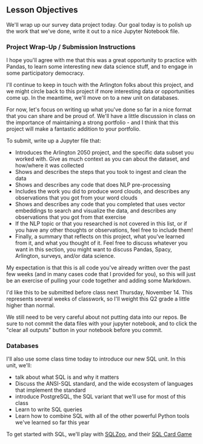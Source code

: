 <!--
Instructor notes: 
-->
## Lesson Objectives
We'll wrap up our survey data project today. Our goal today is to polish up the work that we've done, write it out to a nice Jupyter Notebook file.

### Project Wrap-Up / Submission Instructions
I hope you'll agree with me that this was a great opportunity to practice with Pandas, to learn some interesting new data science stuff, and to engage in some participatory democracy.

I'll continue to keep in touch with the Arlington folks about this project, and we might circle back to this project if more interesting data or opportunities come up. In the meantime, we'll move on to a new unit on databases.

For now, let's focus on writing up what you've done so far in a nice format that you can share and be proud of. We'll have a little discussion in class on the importance of maintaining a strong portfolio - and I think that this project will make a fantastic addition to your portfolio.

To submit, write up a Jupyter file that:
- Introduces the Arlington 2050 project, and the specific data subset you worked with. Give as much context as you can about the dataset, and how/where it was collected
- Shows and describes the steps that you took to ingest and clean the data
- Shows and describes any code that does NLP pre-processing
- Includes the work you did to produce word clouds, and describes any observations that you got from your word clouds
- Shows and describes any code that you completed that uses vector embeddings to search and visualize the data, and describes any observations that you got from that exercise
- If the NLP topic or that you researched is not covered in this list, or if you have any other thoughts or observations, feel free to include them!
- Finally, a summary that reflects on this project, what you've learned from it, and what you thought of it. Feel free to discuss whatever you want in this section, you might want to discuss Pandas, Spacy, Arlington, surveys, and/or data science.

My expectation is that this is all code you've already written over the past few weeks (and in many cases code that I provided for you), so this will just be an exercise of pulling your code together and adding some Markdown.

I'd like this to be submitted before class next Thursday, November 14. This represents several weeks of classwork, so I'll weight this Q2 grade a little higher than normal.

We still need to be very careful about not putting data into our repos. Be sure to not commit the data files with your jupyter notebook, and to click the "clear all outputs" button in your notebook before you commit.

### Databases 
I'll also use some class time today to introduce our new SQL unit. In this unit, we'll:
- talk about what SQL is and why it matters
- Discuss the ANSI-SQL standard, and the wide ecosystem of languages that implement the standard
- introduce PostgreSQL, the SQL variant that we'll use for most of this class
- Learn to write SQL queries
- Learn how to combine SQL with all of the other powerful Python tools we've learned so far this year

To get started with SQL, we'll play with [SQLZoo](https://sqlzoo.net/wiki/SQL_Tutorial), and their [SQL Card Game](https://sqlzoo.net/40289347/)
